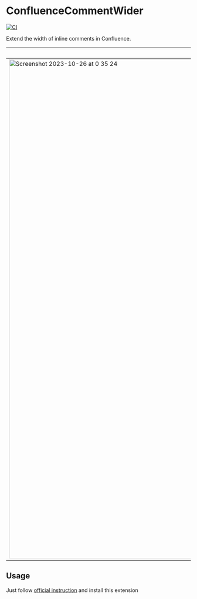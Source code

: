 # ConfluenceCommentWider

[![CI](https://github.com/blue0513/ConfluenceCommentWider/actions/workflows/ci.yml/badge.svg)](https://github.com/blue0513/ConfluenceCommentWider/actions/workflows/ci.yml)

Extend the width of inline comments in Confluence.

| Before: narrow 😢 | After: wide 😄 |
| --- | --- |
| <img width="1357" alt="Screenshot 2023-10-26 at 0 35 24" src="https://github.com/blue0513/ConfluenceCommentWider/assets/8979468/c5ee3be0-af47-4eee-b4b0-228f00e8292b"> | <img width="1358" alt="Screenshot 2023-10-26 at 0 35 46" src="https://github.com/blue0513/ConfluenceCommentWider/assets/8979468/0239b8f2-6a36-4bd4-93af-ea1c6c528c96"> |

## Usage

Just follow [official instruction](https://developer.chrome.com/docs/extensions/) and install this extension
